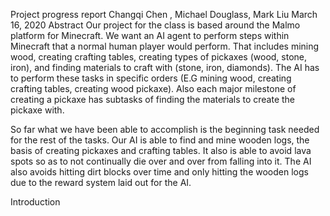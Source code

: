 Project progress report
Changqi Chen , Michael Douglass, Mark Liu
March 16, 2020
Abstract
Our project for the class is based around the Malmo platform for Minecraft. We want an AI agent to perform steps within Minecraft that a normal human player would perform. That includes mining wood, creating crafting tables, creating types of pickaxes (wood, stone, iron), and finding materials to craft with (stone, iron, diamonds). The AI has to perform these tasks in specific orders (E.G mining wood, creating crafting tables, creating wood pickaxe). Also each major milestone of creating a pickaxe has subtasks of finding the materials to create the pickaxe with. 

So far what we have been able to accomplish is the beginning task needed for the rest of the tasks. Our AI is able to find and mine wooden logs, the basis of creating pickaxes and crafting tables. It also is able to avoid lava spots so as to not continually die over and over from falling into it. The AI also avoids hitting dirt blocks over time and only hitting the wooden logs due to the reward system laid out for the AI.

Introduction

